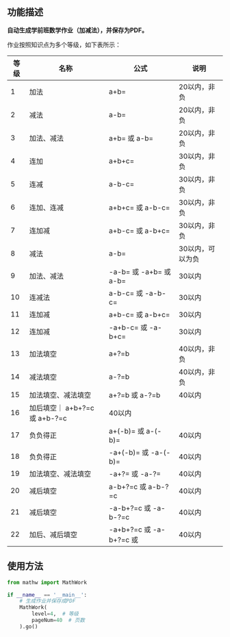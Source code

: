 ## 功能描述

**自动生成学前班数学作业（加减法），并保存为PDF。**

作业按照知识点为多个等级，如下表所示：

|等级|名称| 公式 | 说明|
|-|-|-|-|
|1|加法| a+b= | 20以内，非负|
|2|减法| a-b= | 20以内，非负|
|3|加法、减法| a+b= 或 a-b= | 20以内，非负|
|4|连加|a+b+c=| 30以内，非负|
|5|连减|a-b-c=| 30以内，非负|
|6|连加、连减| a+b+c= 或 a-b-c=| 30以内，非负|
|7|连加减| a+b-c= 或 a-b+c=| 30以内，非负|
|8|减法| a-b=| 30以内，可以为负|
|9|加法、减法| -a-b= 或 -a+b= 或 a-b=| 30以内|
|10|连减法| a-b-c= 或 -a-b-c= | 30以内|
|11|连加减| a+b-c= 或 a-b+c= | 30以内|
|12|连加减| -a+b-c= 或 -a-b+c= | 30以内|
|13|加法填空| a+?=b | 40以内，非负|
|14|减法填空| a-?=b | 40以内，非负|
|15|加法填空、减法填空 | a+?=b 或 a-?=b | 40以内|
|16|加后填空｜ a+b+?=c 或 a+b-?=c| 40以内|
|17|负负得正| a+(-b)= 或 a-(-b)=| 40以内|
|18|负负得正| -a+(-b)= 或 -a-(-b)=| 40以内|
|19|加法填空、减法填空| -a+?= 或 -a-?=| 40以内|
|20|减后填空|a-b+?=c 或 a-b-?=c|40以内|
|21|减后填空|-a-b+?=c 或 -a-b-?=c| 40以内|
|22|加后、减后填空| -a+b+?=c 或 -a-b+?=c 或 |40以内|

## 使用方法

```python
from mathw import MathWork

if __name__ == '__main__':
    # 生成作业并保存成PDF
    MathWork(
        level=4,  # 等级
        pageNum=40  # 页数
    ).go()
```
